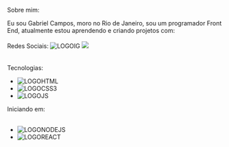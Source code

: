 Sobre mim:

Eu sou Gabriel Campos, moro no Rio de Janeiro, sou um programador Front End, atualmente estou aprendendo e criando projetos com:
<br>
<br>
Redes Sociais:
<img href="https://www.instagram.com/x.gbrl/" src="https://img.shields.io/badge/Instagram-%23E4405F.svg?style=for-the-badge&logo=Instagram&logoColor=white" alt=LOGOIG>
<img href="https://www.linkedin.com/in/gabriel-campos-de-brito/" src="https://img.shields.io/badge/linkedin-%230077B5.svg?style=for-the-badge&logo=linkedin&logoColor=white">
 <br>
<br>   
 Tecnologias:
- <img src="https://img.shields.io/badge/html5-%23E34F26.svg?style=for-the-badge&logo=html5&logoColor=white" alt=LOGOHTML>
- <img src="https://img.shields.io/badge/css3-%231572B6.svg?style=for-the-badge&logo=css3&logoColor=white" alt=LOGOCSS3>
- <img src="https://img.shields.io/badge/javascript-%23323330.svg?style=for-the-badge&logo=javascript&logoColor=%23F7DF1E" alt=LOGOJS>

Iniciando em:
<br>
<br>
- <img src="https://img.shields.io/badge/node.js-6DA55F?style=for-the-badge&logo=node.js&logoColor=white" alt=LOGONODEJS>
- <img src="https://img.shields.io/badge/react-%2320232a.svg?style=for-the-badge&logo=react&logoColor=%2361DAFB" alt=LOGOREACT>
